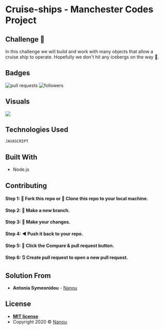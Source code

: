 # Cruise-ships - Manchester Codes Project

<h2 id="challenge-">Challenge 🚢</h2>

In this challenge we will  build and work with many objects that allow a cruise ship to operate. Hopefully we don't hit any icebergs on the way 👀.

## Badges

![pull requests](https://img.shields.io/bitbucket/pr-raw/antoniasymeonidou/Virtual_Pet)
![followers](https://img.shields.io/github/followers/antoniasymeonidou?label=Follow&style=social)

## Visuals

[![](https://docs.google.com/drawings/d/e/2PACX-1vRWHDz6n0ls2dZ9x6tML23bEeFCLhGGKdpk-EwySAzt-VC4W8oXJUw2wn3wC8_CHp2oxr0STMJBeyen/pub?w=900&h=400)](https://www.youtube.com/watch?v=_jDCljFWt9E)


## Technologies Used
```
JAVASCRIPT
```

## Built With

* Node.js 

## Contributing

#### Step 1: 🍴 Fork this repo or  👯 Clone this repo to your local machine.

#### Step 2: 🔨 Make a new branch.

#### Step 3: 💱 Make your changes.

#### Step 4: ◀️ Push it back to your repo.

#### Step 5: 📱 Click the Compare & pull request button.

#### Step 6: 🔃 Create pull request to open a new pull request.

## Solution From

* **Antonia Symeonidou** - [Nanou](https://github.com/antoniasymeonidou)

## License
- **[MIT license](http://opensource.org/licenses/mit-license.php)**
- Copyright 2020 © <a href="https://github.com/antoniasymeonidou">Nanou</a>.
